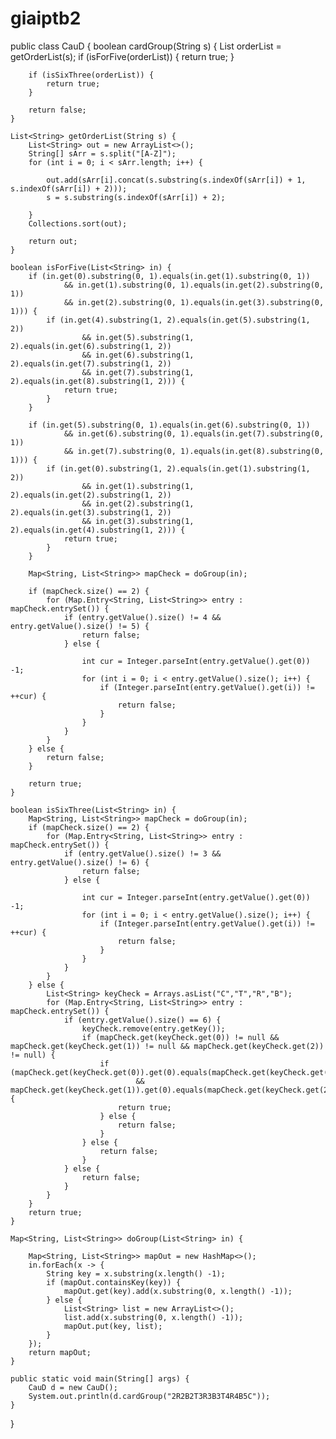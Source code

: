 # giaiptb2

public class CauD {
    boolean cardGroup(String s) {
        List<String> orderList = getOrderList(s);
        if (isForFive(orderList)) {
            return true;
        }
        
        if (isSixThree(orderList)) {
            return true;
        }
        
        return false;
    }

    List<String> getOrderList(String s) {
        List<String> out = new ArrayList<>();
        String[] sArr = s.split("[A-Z]");
        for (int i = 0; i < sArr.length; i++) {

            out.add(sArr[i].concat(s.substring(s.indexOf(sArr[i]) + 1, s.indexOf(sArr[i]) + 2)));
            s = s.substring(s.indexOf(sArr[i]) + 2);

        }
        Collections.sort(out);
        
        return out;
    }

    boolean isForFive(List<String> in) {
        if (in.get(0).substring(0, 1).equals(in.get(1).substring(0, 1))
                && in.get(1).substring(0, 1).equals(in.get(2).substring(0, 1))
                && in.get(2).substring(0, 1).equals(in.get(3).substring(0, 1))) {
            if (in.get(4).substring(1, 2).equals(in.get(5).substring(1, 2))
                    && in.get(5).substring(1, 2).equals(in.get(6).substring(1, 2))
                    && in.get(6).substring(1, 2).equals(in.get(7).substring(1, 2))
                    && in.get(7).substring(1, 2).equals(in.get(8).substring(1, 2))) {
                return true;
            }
        }

        if (in.get(5).substring(0, 1).equals(in.get(6).substring(0, 1))
                && in.get(6).substring(0, 1).equals(in.get(7).substring(0, 1))
                && in.get(7).substring(0, 1).equals(in.get(8).substring(0, 1))) {
            if (in.get(0).substring(1, 2).equals(in.get(1).substring(1, 2))
                    && in.get(1).substring(1, 2).equals(in.get(2).substring(1, 2))
                    && in.get(2).substring(1, 2).equals(in.get(3).substring(1, 2))
                    && in.get(3).substring(1, 2).equals(in.get(4).substring(1, 2))) {
                return true;
            }
        } 
        
        Map<String, List<String>> mapCheck = doGroup(in);
        
        if (mapCheck.size() == 2) {
            for (Map.Entry<String, List<String>> entry : mapCheck.entrySet()) {
                if (entry.getValue().size() != 4 && entry.getValue().size() != 5) {
                    return false;
                } else {
                    
                    int cur = Integer.parseInt(entry.getValue().get(0)) -1;
                    for (int i = 0; i < entry.getValue().size(); i++) {
                        if (Integer.parseInt(entry.getValue().get(i)) != ++cur) {
                            return false;
                        }
                    }
                }
            }
        } else {
            return false;
        }
        
        return true;
    }
    
    boolean isSixThree(List<String> in) {
        Map<String, List<String>> mapCheck = doGroup(in);
        if (mapCheck.size() == 2) {
            for (Map.Entry<String, List<String>> entry : mapCheck.entrySet()) {
                if (entry.getValue().size() != 3 && entry.getValue().size() != 6) {
                    return false;
                } else {
                    
                    int cur = Integer.parseInt(entry.getValue().get(0)) -1;
                    for (int i = 0; i < entry.getValue().size(); i++) {
                        if (Integer.parseInt(entry.getValue().get(i)) != ++cur) {
                            return false;
                        }
                    }
                }
            }
        } else {
            List<String> keyCheck = Arrays.asList("C","T","R","B");
            for (Map.Entry<String, List<String>> entry : mapCheck.entrySet()) {
                if (entry.getValue().size() == 6) {
                    keyCheck.remove(entry.getKey());
                    if (mapCheck.get(keyCheck.get(0)) != null && mapCheck.get(keyCheck.get(1)) != null && mapCheck.get(keyCheck.get(2)) != null) {
                        if (mapCheck.get(keyCheck.get(0)).get(0).equals(mapCheck.get(keyCheck.get(1)).get(0))
                                && mapCheck.get(keyCheck.get(1)).get(0).equals(mapCheck.get(keyCheck.get(2)).get(0))) {
                            return true;
                        } else {
                            return false;
                        }
                    } else {
                        return false;
                    }
                } else {
                    return false;
                }
            }
        }
        return true;
    }

    Map<String, List<String>> doGroup(List<String> in) {
        
        Map<String, List<String>> mapOut = new HashMap<>();
        in.forEach(x -> {
            String key = x.substring(x.length() -1);
            if (mapOut.containsKey(key)) {
                mapOut.get(key).add(x.substring(0, x.length() -1));
            } else {
                List<String> list = new ArrayList<>();
                list.add(x.substring(0, x.length() -1));
                mapOut.put(key, list);
            }
        });
        return mapOut;
    }
    
    public static void main(String[] args) {
        CauD d = new CauD();
        System.out.println(d.cardGroup("2R2B2T3R3B3T4R4B5C"));
    }

}
